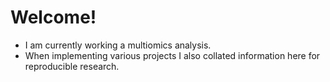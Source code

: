 # Welcome!

- I am currently working a multiomics analysis.
- When implementing various projects I also collated information here for reproducible research.
